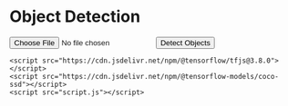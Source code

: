 <!DOCTYPE html>
<html lang="en">
<head>
    <meta charset="UTF-8">
    <meta name="viewport" content="width=device-width, initial-scale=1.0">
    <title>Object Detection App</title>
    <link rel="stylesheet" href="styles.css">
    
</head>
<body>
    <div class="container">
        <h1>Object Detection </h1>
        <input type="file" accept="image/*" id="uploadInput">
        <button onclick="detectObjects()">Detect Objects</button>
        <div id="output"></div>
    </div>

    <script src="https://cdn.jsdelivr.net/npm/@tensorflow/tfjs@3.8.0"></script>
    <script src="https://cdn.jsdelivr.net/npm/@tensorflow-models/coco-ssd"></script>
    <script src="script.js"></script>
</body>
</html>

